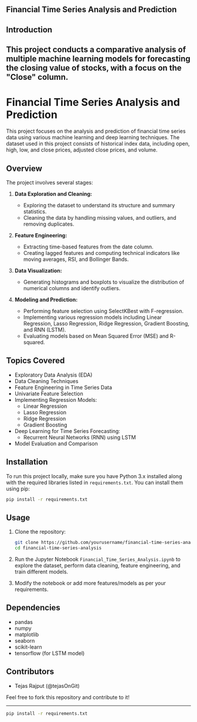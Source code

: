 ## Financial Time Series Analysis and Prediction
## Introduction
This project conducts a comparative analysis of multiple machine learning models for forecasting the closing value of stocks, with a focus on the "Close" column.
---
# Financial Time Series Analysis and Prediction

This project focuses on the analysis and prediction of financial time series data using various machine learning and deep learning techniques. The dataset used in this project consists of historical index data, including open, high, low, and close prices, adjusted close prices, and volume.

## Overview

The project involves several stages:

1. **Data Exploration and Cleaning:**
   - Exploring the dataset to understand its structure and summary statistics.
   - Cleaning the data by handling missing values, and outliers, and removing duplicates.

2. **Feature Engineering:**
   - Extracting time-based features from the date column.
   - Creating lagged features and computing technical indicators like moving averages, RSI, and Bollinger Bands.

3. **Data Visualization:**
   - Generating histograms and boxplots to visualize the distribution of numerical columns and identify outliers.

4. **Modeling and Prediction:**
   - Performing feature selection using SelectKBest with F-regression.
   - Implementing various regression models including Linear Regression, Lasso Regression, Ridge Regression, Gradient Boosting, and RNN (LSTM).
   - Evaluating models based on Mean Squared Error (MSE) and R-squared.

## Topics Covered

- Exploratory Data Analysis (EDA)
- Data Cleaning Techniques
- Feature Engineering in Time Series Data
- Univariate Feature Selection
- Implementing Regression Models:
  - Linear Regression
  - Lasso Regression
  - Ridge Regression
  - Gradient Boosting
- Deep Learning for Time Series Forecasting:
  - Recurrent Neural Networks (RNN) using LSTM
- Model Evaluation and Comparison

## Installation

To run this project locally, make sure you have Python 3.x installed along with the required libraries listed in `requirements.txt`. You can install them using pip:

```bash
pip install -r requirements.txt
```

## Usage

1. Clone the repository:
   ```bash
   git clone https://github.com/yourusername/financial-time-series-analysis.git
   cd financial-time-series-analysis
   ```

2. Run the Jupyter Notebook `Financial_Time_Series_Analysis.ipynb` to explore the dataset, perform data cleaning, feature engineering, and train different models.

3. Modify the notebook or add more features/models as per your requirements.

## Dependencies

- pandas
- numpy
- matplotlib
- seaborn
- scikit-learn
- tensorflow (for LSTM model)

## Contributors

- Tejas Rajput (@tejasOnGit)

Feel free to fork this repository and contribute to it!

---
```bash
pip install -r requirements.txt

